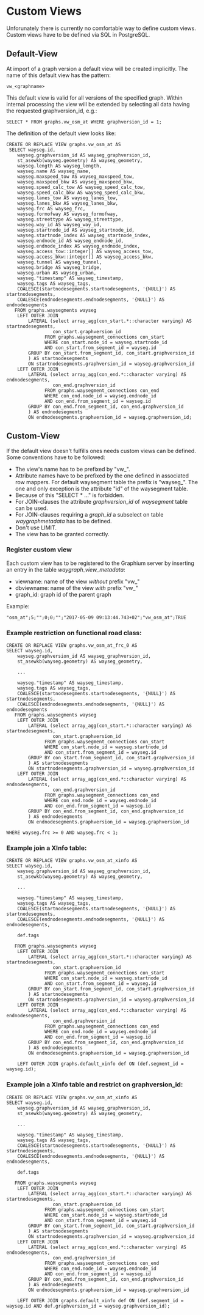 # Custom Views

Unforunately there is currently no comfortable way to define custom views. Custom views have to be defined via SQL in PostgreSQL.

Default-View
------------

At import of a graph version a default view will be created implicitly. The name of this default view has the pattern:

```
vw_<graphname>
```

This default view is valid for all versions of the specified graph. Within internal processing the view will be extended by selecting all data having the requested graphversion\_id, e.g.:

```
SELECT * FROM graphs.vw_osm_at WHERE graphversion_id = 1;
```

The definition of the default view looks like:

```
CREATE OR REPLACE VIEW graphs.vw_osm_at AS 
 SELECT wayseg.id,
    wayseg.graphversion_id AS wayseg_graphversion_id,
    st_asewkb(wayseg.geometry) AS wayseg_geometry,
    wayseg.length AS wayseg_length,
    wayseg.name AS wayseg_name,
    wayseg.maxspeed_tow AS wayseg_maxspeed_tow,
    wayseg.maxspeed_bkw AS wayseg_maxspeed_bkw,
    wayseg.speed_calc_tow AS wayseg_speed_calc_tow,
    wayseg.speed_calc_bkw AS wayseg_speed_calc_bkw,
    wayseg.lanes_tow AS wayseg_lanes_tow,
    wayseg.lanes_bkw AS wayseg_lanes_bkw,
    wayseg.frc AS wayseg_frc,
    wayseg.formofway AS wayseg_formofway,
    wayseg.streettype AS wayseg_streettype,
    wayseg.way_id AS wayseg_way_id,
    wayseg.startnode_id AS wayseg_startnode_id,
    wayseg.startnode_index AS wayseg_startnode_index,
    wayseg.endnode_id AS wayseg_endnode_id,
    wayseg.endnode_index AS wayseg_endnode_index,
    wayseg.access_tow::integer[] AS wayseg_access_tow,
    wayseg.access_bkw::integer[] AS wayseg_access_bkw,
    wayseg.tunnel AS wayseg_tunnel,
    wayseg.bridge AS wayseg_bridge,
    wayseg.urban AS wayseg_urban,
    wayseg."timestamp" AS wayseg_timestamp,
    wayseg.tags AS wayseg_tags,
    COALESCE(startnodesegments.startnodesegments, '{NULL}') AS startnodesegments,
	COALESCE(endnodesegments.endnodesegments, '{NULL}') AS endnodesegments
   FROM graphs.waysegments wayseg
   	LEFT OUTER JOIN
		LATERAL (select array_agg(con_start.*::character varying) AS startnodesegments,
				 con_start.graphversion_id
			  FROM graphs.waysegment_connections con_start 
			  WHERE con_start.node_id = wayseg.startnode_id 
			  AND con_start.from_segment_id = wayseg.id 
		GROUP BY con_start.from_segment_id, con_start.graphversion_id
		) AS startnodesegments
		ON startnodesegments.graphversion_id = wayseg.graphversion_id
	LEFT OUTER JOIN
		LATERAL (select array_agg(con_end.*::character varying) AS endnodesegments,
				 con_end.graphversion_id
			  FROM graphs.waysegment_connections con_end 
			  WHERE con_end.node_id = wayseg.endnode_id 
			  AND con_end.from_segment_id = wayseg.id 
		GROUP BY con_end.from_segment_id, con_end.graphversion_id
		) AS endnodesegments
		ON endnodesegments.graphversion_id = wayseg.graphversion_id;
```

Custom-View
-----------

If the default view doesn't fulfills ones needs custom views can be defined. Some conventions have to be followed:

* The view's name has to be prefixed by "vw_".
* Attribute names have to be prefixed by the one defined in associated row mappers. For default waysegment table the prefix is "wayseg_". The one and only exception is the attribute "id" of the waysegment table.
* Because of this "SELECT * ..." is forbidden.
* For JOIN-clauses the attribute *graphversion_id* of *waysegment* table can be used.
* For JOIN-clauses requiring a *graph_id* a subselect on table *waygraphmetadata* has to be defined.
* Don't use LIMIT.
* The view has to be granted correctly.

### Register custom view

Each custom view has to be registered to the Graphium server by inserting an entry in the table *waygraph_view_metadata*:

- viewname: name of the view *without* prefix "vw_"
- dbviewname: name of the view *with* prefix "vw_"
- graph_id: graph id of the parent graph

Example:

```
"osm_at";5;"";0;0;"";"2017-05-09 09:13:44.743+02";"vw_osm_at";TRUE
```

### Example restriction on functional road class:
```
CREATE OR REPLACE VIEW graphs.vw_osm_at_frc_0 AS 
SELECT wayseg.id,
    wayseg.graphversion_id AS wayseg_graphversion_id,
    st_asewkb(wayseg.geometry) AS wayseg_geometry,

 	...

    wayseg."timestamp" AS wayseg_timestamp,
    wayseg.tags AS wayseg_tags,
    COALESCE(startnodesegments.startnodesegments, '{NULL}') AS startnodesegments,
	COALESCE(endnodesegments.endnodesegments, '{NULL}') AS endnodesegments
   FROM graphs.waysegments wayseg
    LEFT OUTER JOIN
		LATERAL (select array_agg(con_start.*::character varying) AS startnodesegments,
				 con_start.graphversion_id
			  FROM graphs.waysegment_connections con_start 
			  WHERE con_start.node_id = wayseg.startnode_id 
			  AND con_start.from_segment_id = wayseg.id 
		GROUP BY con_start.from_segment_id, con_start.graphversion_id
		) AS startnodesegments
		ON startnodesegments.graphversion_id = wayseg.graphversion_id
	LEFT OUTER JOIN
		LATERAL (select array_agg(con_end.*::character varying) AS endnodesegments,
				 con_end.graphversion_id
			  FROM graphs.waysegment_connections con_end 
			  WHERE con_end.node_id = wayseg.endnode_id 
			  AND con_end.from_segment_id = wayseg.id 
		GROUP BY con_end.from_segment_id, con_end.graphversion_id
		) AS endnodesegments
		ON endnodesegments.graphversion_id = wayseg.graphversion_id 

WHERE wayseg.frc >= 0 AND wayseg.frc < 1;
```

### Example join a XInfo table:

```
CREATE OR REPLACE VIEW graphs.vw_osm_at_xinfo AS 
SELECT wayseg.id,
    wayseg.graphversion_id AS wayseg_graphversion_id,
    st_asewkb(wayseg.geometry) AS wayseg_geometry,

 	...

    wayseg."timestamp" AS wayseg_timestamp,
    wayseg.tags AS wayseg_tags,
    COALESCE(startnodesegments.startnodesegments, '{NULL}') AS startnodesegments,
	COALESCE(endnodesegments.endnodesegments, '{NULL}') AS endnodesegments,

    def.tags
   
   FROM graphs.waysegments wayseg
   	LEFT OUTER JOIN
		LATERAL (select array_agg(con_start.*::character varying) AS startnodesegments,
				 con_start.graphversion_id
			  FROM graphs.waysegment_connections con_start 
			  WHERE con_start.node_id = wayseg.startnode_id 
			  AND con_start.from_segment_id = wayseg.id 
		GROUP BY con_start.from_segment_id, con_start.graphversion_id
		) AS startnodesegments
		ON startnodesegments.graphversion_id = wayseg.graphversion_id
	LEFT OUTER JOIN
		LATERAL (select array_agg(con_end.*::character varying) AS endnodesegments,
				 con_end.graphversion_id
			  FROM graphs.waysegment_connections con_end 
			  WHERE con_end.node_id = wayseg.endnode_id 
			  AND con_end.from_segment_id = wayseg.id 
		GROUP BY con_end.from_segment_id, con_end.graphversion_id
		) AS endnodesegments
		ON endnodesegments.graphversion_id = wayseg.graphversion_id
    
    LEFT OUTER JOIN graphs.default_xinfo def ON (def.segment_id = wayseg.id);
```

### Example join a XInfo table and restrict on graphversion_id:

```
CREATE OR REPLACE VIEW graphs.vw_osm_at_xinfo AS 
SELECT wayseg.id,
    wayseg.graphversion_id AS wayseg_graphversion_id,
    st_asewkb(wayseg.geometry) AS wayseg_geometry,

 	...

    wayseg."timestamp" AS wayseg_timestamp,
    wayseg.tags AS wayseg_tags,
    COALESCE(startnodesegments.startnodesegments, '{NULL}') AS startnodesegments,
	COALESCE(endnodesegments.endnodesegments, '{NULL}') AS endnodesegments,

    def.tags
   
   FROM graphs.waysegments wayseg
   	LEFT OUTER JOIN
		LATERAL (select array_agg(con_start.*::character varying) AS startnodesegments,
				 con_start.graphversion_id
			  FROM graphs.waysegment_connections con_start 
			  WHERE con_start.node_id = wayseg.startnode_id 
			  AND con_start.from_segment_id = wayseg.id 
		GROUP BY con_start.from_segment_id, con_start.graphversion_id
		) AS startnodesegments
		ON startnodesegments.graphversion_id = wayseg.graphversion_id
	LEFT OUTER JOIN
		LATERAL (select array_agg(con_end.*::character varying) AS endnodesegments,
				 con_end.graphversion_id
			  FROM graphs.waysegment_connections con_end 
			  WHERE con_end.node_id = wayseg.endnode_id 
			  AND con_end.from_segment_id = wayseg.id 
		GROUP BY con_end.from_segment_id, con_end.graphversion_id
		) AS endnodesegments
		ON endnodesegments.graphversion_id = wayseg.graphversion_id
    
    LEFT OUTER JOIN graphs.default_xinfo def ON (def.segment_id = wayseg.id AND def.graphversion_id = wayseg.graphversion_id);
```